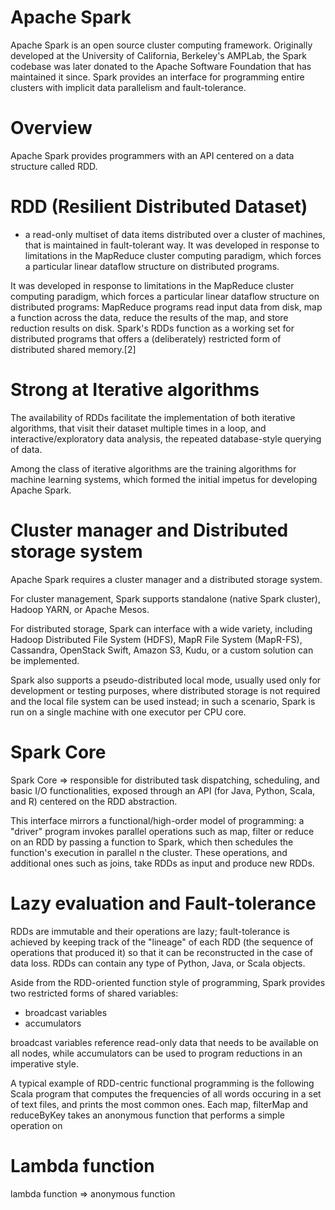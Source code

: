 

# Apache Spark

Apache Spark is an open source cluster computing framework. Originally developed at the University of California, Berkeley's AMPLab,
the Spark codebase was later donated to the Apache Software Foundation that has maintained it since. Spark provides an interface
for programming entire clusters with implicit data parallelism and fault-tolerance.

# Overview

Apache Spark provides programmers with an API centered on a data structure called RDD.

# RDD (Resilient Distributed Dataset)
 - a read-only multiset of data items distributed over a cluster of machines, that is maintained in fault-tolerant way.
It was developed in response to limitations in the MapReduce cluster computing paradigm, which forces a particular linear dataflow
structure on distributed programs.

It was developed in response to limitations in the MapReduce cluster computing paradigm, 
which forces a particular linear dataflow structure on distributed programs: 
MapReduce programs read input data from disk, 
map a function across the data, reduce the results of the map, 
and store reduction results on disk. 
Spark's RDDs function as a working set for distributed programs that offers a (deliberately) restricted form of distributed shared memory.[2]

# Strong at Iterative algorithms

The availability of RDDs facilitate the implementation of both iterative algorithms, that visit their dataset multiple times in a loop,
and interactive/exploratory data analysis, the repeated database-style querying of data.

Among the class of iterative algorithms are the training algorithms for machine learning systems, which formed the initial impetus for
developing Apache Spark.


# Cluster manager and Distributed storage system

Apache Spark requires a cluster manager and a distributed storage system.

For cluster management,
 Spark supports standalone (native Spark cluster), Hadoop YARN, or Apache Mesos.

For distributed storage,
 Spark can interface with a wide variety, including Hadoop Distributed File System (HDFS), MapR File System (MapR-FS),
Cassandra, OpenStack Swift, Amazon S3, Kudu, or a custom solution can be implemented.

Spark also supports a pseudo-distributed local mode, usually used only for development or testing purposes, where distributed storage is not required
and the local file system can be used instead; in such a scenario, Spark is run on a single machine with one executor per CPU core.

# Spark Core

Spark Core => responsible for distributed task dispatching, scheduling, and basic I/O functionalities, 
exposed through an API (for Java, Python, Scala, and R) centered on the RDD abstraction. 

This interface mirrors a functional/high-order model of programming:
a "driver" program invokes parallel operations such as map, filter or reduce on an RDD by passing a function to Spark, which then schedules the function's
execution in parallel n the cluster. These operations, and additional ones such as joins, take RDDs as input and produce new RDDs.

# Lazy evaluation and Fault-tolerance

RDDs are immutable and their operations are lazy;
fault-tolerance is achieved by keeping track of the "lineage" of each RDD (the sequence of operations that produced it)
so that it can be reconstructed in the case of data loss. 
RDDs can contain any type of Python, Java, or Scala objects.

Aside from the RDD-oriented function style of programming, 
Spark provides two restricted forms of shared variables:
 - broadcast variables
 - accumulators

broadcast variables reference read-only data that needs to be available on all nodes,
while accumulators can be used to program reductions in an imperative style.

A typical example of RDD-centric functional programming is the following Scala program that computes the frequencies of all words occuring in a set of 
text files, and prints the most common ones. Each map, filterMap and reduceByKey takes an anonymous function that performs a simple operation on 

# Lambda function

lambda function => anonymous function
